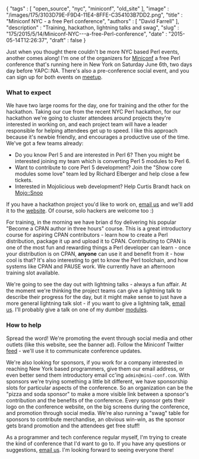 {
   "tags" : [
      "open_source",
      "nyc",
      "miniconf",
      "old_site"
   ],
   "image" : "/images/175/3103D79E-F9D4-11E4-8FFE-C354103B7DD2.png",
   "title" : "Miniconf NYC - a free Perl conference",
   "authors" : [
      "David Farrell"
   ],
   "description" : "Training, hackathon, lightning talks and swag",
   "slug" : "175/2015/5/14/Miniconf-NYC---a-free-Perl-conference",
   "date" : "2015-05-14T12:26:37",
   "draft" : false
}

Just when you thought there couldn't be more NYC based Perl events, another comes along! I'm one of the organizers for [Miniconf](http://mini-conf.com) a free Perl conference that's running here in New York on Saturday June 6th, two days day before YAPC::NA. There's also a pre-conference social event, and you can sign up for both events on [meetup](http://www.meetup.com/The-New-York-Perl-Meetup-Group/http://www.meetup.com/The-New-York-Perl-Meetup-Group/).

### What to expect

We have two large rooms for the day, one for training and the other for the hackathon. Taking our cue from the recent NYC Perl hackathon, for our hackathon we're going to cluster attendees around projects they're interested in working on, and each project team will have a leader responsible for helping attendees get up to speed. I like this approach because it's newbie friendly, and encourages a productive use of the time. We've got a few teams already:

-   Do you know Perl 5 and are interested in Perl 6? Then you might be interested joining my team which is converting Perl 5 modules to Perl 6.
-   Want to contribute to core Perl 5 development? Join the "Show core modules some love" team led by Richard Elberger and help close a few tickets.
-   Interested in Mojolicious web development? Help Curtis Brandt hack on [Mojo::Snoo](https://github.com/aggrolite/Mojo-Snoo)

If you have a hackathon project you'd like to work on, [email us](mailto:admin@mini-conf.com) and we'll add it to the [website](http://mini-conf.com). Of course, solo hackers are welcome too :)

For training, in the morning we have brian d foy delivering his popular "Become a CPAN author in three hours" course. This is a great introductory course for aspiring CPAN contributors - learn how to create a Perl distribution, package it up and upload it to CPAN. Contributing to CPAN is one of the most fun and rewarding things a Perl developer can learn - once your distribution is on CPAN, **anyone** can use it and benefit from it - how cool is that? It's also interesting to get to know the Perl toolchain, and how systems like CPAN and PAUSE work. We currently have an afternoon training slot available.

We're going to see the day out with lightning talks - always a fun affair. At the moment we're thinking the project teams can give a lightning talk to describe their progress for the day, but it might make sense to just have a more general lightning talk slot - if you want to give a lightning talk, [email us](mailto:admin@mini-conf.com). I'll probably give a talk on one of my dumber [modules](https://metacpan.org/pod/Cache::Reddit).

### How to help

Spread the word! We're promoting the event through social media and other outlets (like this website, see the banner ad). Follow the Miniconf Twitter [feed]() - we'll use it to communicate conference updates.

We're also looking for sponsors, if you work for a company interested in reaching New York based programmers, give them our email address, or even better send them introductory email cc'ing `admin@mini-conf.com`. With sponsors we're trying something a little bit different, we have sponsorship slots for particular aspects of the conference. So an organization can be the "pizza and soda sponsor" to make a more visible link between a sponsor's contribution and the benefits of the conference. Every sponsor gets their logo on the conference website, on the big screens during the conference, and promotion through social media. We're also running a "swag" table for sponsors to contribute merchandise, an obvious win-win, as the sponsor gets brand promotion and the attendees get free stuff!

As a programmer and tech conference regular myself, I'm trying to create the kind of conference that I'd want to go to. If you have any questions or suggestions, [email us](mailto:admin@mini-conf.com). I'm looking forward to seeing everyone there!

